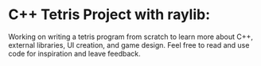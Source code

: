 #  C++ Tetris Project with raylib:

Working on writing a tetris program from scratch to learn more about C++, external libraries, UI creation, and game design. Feel free to read and use code for inspiration and leave feedback.
